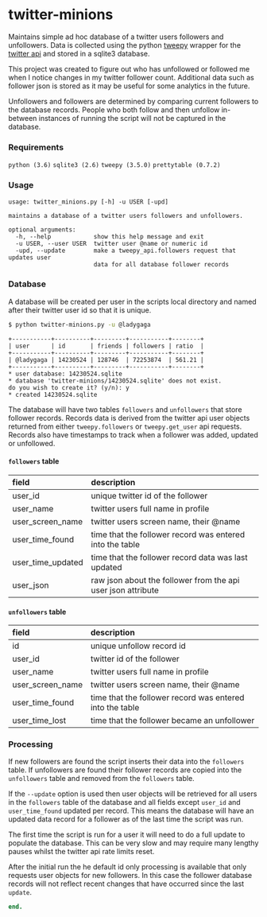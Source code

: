 # twitter-minions
Maintains simple ad hoc database of a twitter users followers and unfollowers. Data is collected using the python [tweepy](http://www.tweepy.org/) wrapper for the [twitter api](https://developer.twitter.com/en/docs/api-reference-index) and stored in a sqlite3 database.

This project was created to figure out who has unfollowed or followed me when I notice changes in my twitter follower count. Additional data such as follower json is stored as it may be useful for some analytics in the future.

Unfollowers and followers are determined by comparing current followers to the database records. People who both follow and then unfollow in-between instances of running the script will not be captured in the database.

### Requirements

```python (3.6)``` ```sqlite3 (2.6)```
```tweepy (3.5.0)``` ```prettytable (0.7.2)```

### Usage

```
usage: twitter_minions.py [-h] -u USER [-upd]

maintains a database of a twitter users followers and unfollowers.

optional arguments:
  -h, --help            show this help message and exit
  -u USER, --user USER  twitter user @name or numeric id
  -upd, --update        make a tweepy_api.followers request that updates user
                        data for all database follower records
```

### Database

A database will be created per user in the scripts local directory and named after their twitter user id so that it is unique.
```sh
$ python twitter-minions.py -u @ladygaga
```
```
+-----------+----------+---------+-----------+--------+
| user      | id       | friends | followers | ratio  |
+-----------+----------+---------+-----------+--------+
| @ladygaga | 14230524 | 128746  | 72253874  | 561.21 |
+-----------+----------+---------+-----------+--------+
* user database: 14230524.sqlite
* database 'twitter-minions/14230524.sqlite' does not exist.
do you wish to create it? (y/n): y
* created 14230524.sqlite
```
The database will have two tables ```followers``` and ```unfollowers``` that store follower records. Records data is derived from the twitter api user objects returned from either ```tweepy.followers``` or ```tweepy.get_user``` api requests. Records also have timestamps to track when a follower was added, updated or unfollowed.

#### ```followers``` table

| field | description
| :----- | :----- |
| user_id | unique twitter id of the follower
| user_name | twitter users full name in profile
| user_screen_name | twitter users screen name, their @name
| user_time_found | time that the follower record was entered into the table
| user_time_updated | time that the follower record data was last updated
| user_json | raw json about the follower from the api user json attribute

#### ```unfollowers``` table

| field | description
| :----- | :----- |
| id | unique unfollow record id
| user_id | twitter id of the follower
| user_name | twitter users full name in profile
| user_screen_name | twitter users screen name, their @name
| user_time_found | time that the follower record was entered into the table
| user_time_lost | time that the follower became an unfollower

### Processing

If new followers are found the script inserts their data into the ```followers``` table. If unfollowers are found their follower records are copied into the ```unfollowers``` table and removed from the ```followers``` table.

If the ```--update``` option is used then user objects will be retrieved for all users in the ```followers``` table of the database and all fields except ```user_id``` and ```user_time_found``` updated per record. This means the database will have an updated data record for a follower as of the last time the script was run.

The first time the script is run for a user it will need to do a full update to populate the database. This can be very slow and may require many lengthy pauses whilst the twitter api rate limits reset.

After the initial run the he default id only processing is available that only requests user objects for new followers. In this case the follower database records will not reflect recent changes that have occurred since the last ```update```.
```ruby
end.
```
